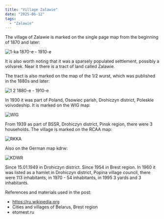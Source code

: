 ```yaml
---
title: "Village Zalawie"
date: "2025-06-12"
tags: 
  - "Zalawie"
---
```


The village of Zalawie is marked on the single page map from the beginning of 1870 and later:
 
![1-ka 1870-е - 1910-е](https://github.com/user-attachments/assets/ae4c4493-f15a-4ce1-9043-68b6b08116ac)
 
It is also worth noting that it was a sparsely populated settlement, possibly a volvarek. Near it there is a tract of land called Zalawie.
 
The tract is also marked on the map of the 1/2 wurst, which was published in the 1880s and later:

![1 2  1880-е - 1910-е](https://github.com/user-attachments/assets/ea29f1ec-063b-4eda-ba25-235f7facf9e1)

In 1930 it was part of Poland, Osowiec parish, Drohiczyn district, Poleskie voivodeship. It is marked on the WIG map:

![WIG](https://github.com/user-attachments/assets/c1804aaa-8eb3-4f61-94cc-0694a5fe6d1b)

From 1939 as part of BSSR, Drohiczyn district, Pinsk region, there were 3 households. The village is marked on the RCAA map:

![RKKA](https://github.com/user-attachments/assets/bf63e152-2e98-4cf5-8a6a-c7eeeeb4493d)

Also on the German map kdrw:

![KDWR](https://github.com/user-attachments/assets/b81797e6-1f71-4000-9421-d9da5c21a007)

Since 15.01.1949 in Drohiczyn district. Since 1954 in Brest region. In 1960 it was listed as a hamlet in Drohiczyn district, Popina village council, there were 113 inhabitants, in 1970 - 54 inhabitants, in 1995 3 yards and 3 inhabitants.

References and materials used in the post:
- https://ru.wikipedia.org
- Cities and villages of Belarus, Brest region
- etomest.ru

